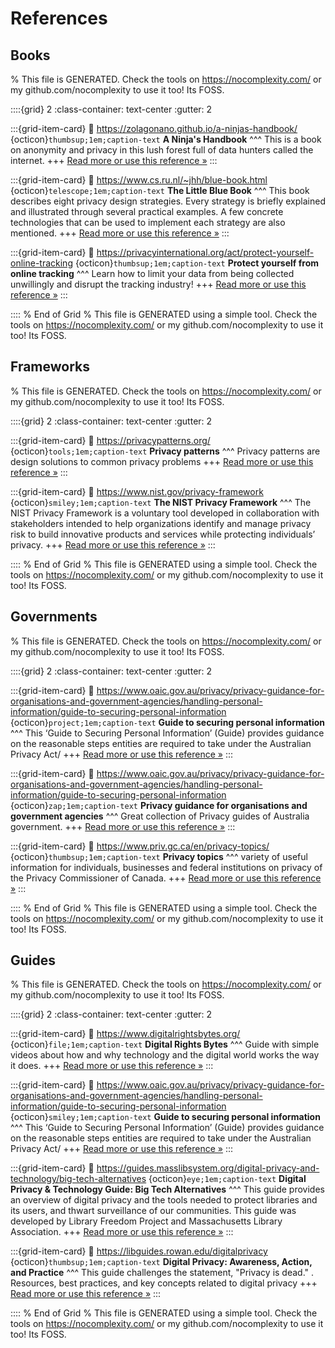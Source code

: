 # References 

## Books  

% This file is GENERATED. Check the tools on https://nocomplexity.com/ or my github.com/nocomplexity to use it too! Its FOSS. 

::::{grid} 2
:class-container: text-center
:gutter: 2

:::{grid-item-card}
:link: https://zolagonano.github.io/a-ninjas-handbook/ 
{octicon}`thumbsup;1em;caption-text` **A Ninja's Handbook**
^^^
This is a book on anonymity and privacy in this lush forest full of data hunters called the internet.
+++
[Read more or use this reference »](https://zolagonano.github.io/a-ninjas-handbook/)
:::


:::{grid-item-card}
:link: https://www.cs.ru.nl/~jhh/blue-book.html 
{octicon}`telescope;1em;caption-text` **The Little Blue Book**
^^^
This book describes eight privacy design strategies. Every strategy is briefly explained and illustrated through several practical examples. A few concrete technologies that can be used to implement each strategy are also mentioned.
+++
[Read more or use this reference »](https://www.cs.ru.nl/~jhh/blue-book.html)
:::


:::{grid-item-card}
:link: https://privacyinternational.org/act/protect-yourself-online-tracking 
{octicon}`thumbsup;1em;caption-text` **Protect yourself from online tracking**
^^^
 Learn how to limit your data from being collected unwillingly and disrupt the tracking industry!
+++
[Read more or use this reference »](https://privacyinternational.org/act/protect-yourself-online-tracking)
:::


:::: 
 % End of Grid 
% This file is GENERATED using a simple tool. Check the tools on https://nocomplexity.com/ or my github.com/nocomplexity to use it too! Its FOSS. 

## Frameworks  

% This file is GENERATED. Check the tools on https://nocomplexity.com/ or my github.com/nocomplexity to use it too! Its FOSS. 

::::{grid} 2
:class-container: text-center
:gutter: 2

:::{grid-item-card}
:link: https://privacypatterns.org/ 
{octicon}`tools;1em;caption-text` **Privacy patterns**
^^^
Privacy patterns are design solutions to common privacy problems 
+++
[Read more or use this reference »](https://privacypatterns.org/)
:::


:::{grid-item-card}
:link: https://www.nist.gov/privacy-framework 
{octicon}`smiley;1em;caption-text` **The NIST Privacy Framework**
^^^
The NIST Privacy Framework is a voluntary tool developed in collaboration with stakeholders intended to help organizations identify and manage privacy risk to build innovative products and services while protecting individuals’ privacy.
+++
[Read more or use this reference »](https://www.nist.gov/privacy-framework)
:::


:::: 
 % End of Grid 
% This file is GENERATED using a simple tool. Check the tools on https://nocomplexity.com/ or my github.com/nocomplexity to use it too! Its FOSS. 

## Governments  

% This file is GENERATED. Check the tools on https://nocomplexity.com/ or my github.com/nocomplexity to use it too! Its FOSS. 

::::{grid} 2
:class-container: text-center
:gutter: 2

:::{grid-item-card}
:link: https://www.oaic.gov.au/privacy/privacy-guidance-for-organisations-and-government-agencies/handling-personal-information/guide-to-securing-personal-information 
{octicon}`project;1em;caption-text` **Guide to securing personal information**
^^^
This ‘Guide to Securing Personal Information’ (Guide) provides guidance on the reasonable steps entities are required to take under the Australian Privacy Act/
+++
[Read more or use this reference »](https://www.oaic.gov.au/privacy/privacy-guidance-for-organisations-and-government-agencies/handling-personal-information/guide-to-securing-personal-information)
:::


:::{grid-item-card}
:link: https://www.oaic.gov.au/privacy/privacy-guidance-for-organisations-and-government-agencies/handling-personal-information/guide-to-securing-personal-information 
{octicon}`zap;1em;caption-text` **Privacy guidance for organisations and government agencies**
^^^
Great collection of Privacy guides of Australia government.
+++
[Read more or use this reference »](https://www.oaic.gov.au/privacy/privacy-guidance-for-organisations-and-government-agencies/handling-personal-information/guide-to-securing-personal-information)
:::


:::{grid-item-card}
:link: https://www.priv.gc.ca/en/privacy-topics/ 
{octicon}`thumbsup;1em;caption-text` **Privacy topics**
^^^
variety of useful information for individuals, businesses and federal institutions on privacy of the Privacy Commissioner of Canada.
+++
[Read more or use this reference »](https://www.priv.gc.ca/en/privacy-topics/)
:::


:::: 
 % End of Grid 
% This file is GENERATED using a simple tool. Check the tools on https://nocomplexity.com/ or my github.com/nocomplexity to use it too! Its FOSS. 

## Guides  

% This file is GENERATED. Check the tools on https://nocomplexity.com/ or my github.com/nocomplexity to use it too! Its FOSS. 

::::{grid} 2
:class-container: text-center
:gutter: 2

:::{grid-item-card}
:link: https://www.digitalrightsbytes.org/ 
{octicon}`file;1em;caption-text` **Digital Rights Bytes**
^^^
Guide with simple videos about how and why technology and the digital world works the way it does. 
+++
[Read more or use this reference »](https://www.digitalrightsbytes.org/)
:::


:::{grid-item-card}
:link: https://www.oaic.gov.au/privacy/privacy-guidance-for-organisations-and-government-agencies/handling-personal-information/guide-to-securing-personal-information 
{octicon}`smiley;1em;caption-text` **Guide to securing personal information**
^^^
This ‘Guide to Securing Personal Information’ (Guide) provides guidance on the reasonable steps entities are required to take under the Australian Privacy Act/
+++
[Read more or use this reference »](https://www.oaic.gov.au/privacy/privacy-guidance-for-organisations-and-government-agencies/handling-personal-information/guide-to-securing-personal-information)
:::


:::{grid-item-card}
:link: https://guides.masslibsystem.org/digital-privacy-and-technology/big-tech-alternatives 
{octicon}`eye;1em;caption-text` **Digital Privacy & Technology Guide: Big Tech Alternatives**
^^^
This guide provides an overview of digital privacy and the tools needed to protect libraries and its users, and thwart surveillance of our communities. This guide was developed by Library Freedom Project and Massachusetts Library Association.
+++
[Read more or use this reference »](https://guides.masslibsystem.org/digital-privacy-and-technology/big-tech-alternatives)
:::


:::{grid-item-card}
:link: https://libguides.rowan.edu/digitalprivacy 
{octicon}`thumbsup;1em;caption-text` **Digital Privacy: Awareness, Action, and Practice**
^^^
This guide challenges the statement, "Privacy is dead." . Resources, best practices, and key concepts related to digital privacy
+++
[Read more or use this reference »](https://libguides.rowan.edu/digitalprivacy)
:::


:::: 
 % End of Grid 
% This file is GENERATED using a simple tool. Check the tools on https://nocomplexity.com/ or my github.com/nocomplexity to use it too! Its FOSS. 

